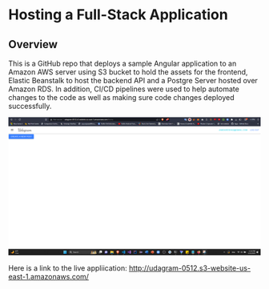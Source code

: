 # Hosting a Full-Stack Application

## Overview
This is a GitHub repo that deploys a sample Angular application to an Amazon AWS server using S3 bucket to hold the assets for the frontend, Elastic Beanstalk to host the backend API and a Postgre Server hosted over Amazon RDS. In addition, CI/CD pipelines were used to help automate changes to the code as well as making sure code changes deployed successfully. 

![Screenshot of User Signed In](screen.png)

Here is a link to the live appliication: http://udagram-0512.s3-website-us-east-1.amazonaws.com/